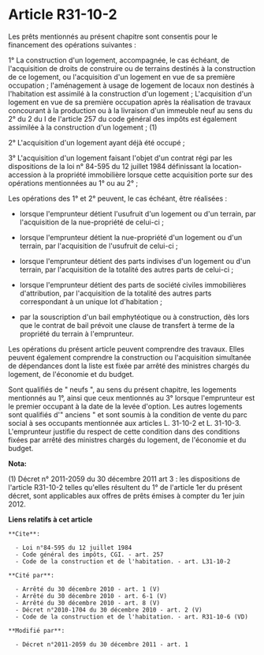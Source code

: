 # Article R31-10-2

Les prêts mentionnés au présent chapitre sont consentis pour le financement des opérations suivantes : 

1° La construction d'un logement, accompagnée, le cas échéant, de l'acquisition de droits de construire ou de terrains
destinés à la construction de ce logement, ou l'acquisition d'un logement en vue de sa première occupation ; l'aménagement à
usage de logement de locaux non destinés à l'habitation est assimilé à la construction d'un logement ; L'acquisition d'un
logement en vue de sa première occupation après la réalisation de travaux concourant à la production ou à la livraison d'un
immeuble neuf au sens du 2° du 2 du I de l'article 257 du code général des impôts est également assimilée à la construction
d'un logement ; (1) 

2° L'acquisition d'un logement ayant déjà été occupé ; 

3° L'acquisition d'un logement faisant l'objet d'un contrat régi par les dispositions de la loi n° 84-595 du 12 juillet 1984
définissant la location-accession à la propriété immobilière lorsque cette acquisition porte sur des opérations mentionnées
au 1° ou au 2° ; 

Les opérations des 1° et 2° peuvent, le cas échéant, être réalisées :

- lorsque l'emprunteur détient l'usufruit d'un logement ou d'un terrain, par l'acquisition de la nue-propriété de celui-ci ;

- lorsque l'emprunteur détient la nue-propriété d'un logement ou d'un terrain, par l'acquisition de l'usufruit de celui-ci ;

- lorsque l'emprunteur détient des parts indivises d'un logement ou d'un terrain, par l'acquisition de la totalité des autres
parts de celui-ci ;

- lorsque l'emprunteur détient des parts de société civiles immobilières d'attribution, par l'acquisition de la totalité des
autres parts correspondant à un unique lot d'habitation ;

- par la souscription d'un bail emphytéotique ou à construction, dès lors que le contrat de bail prévoit une clause de
transfert à terme de la propriété du terrain à l'emprunteur. 

Les opérations du présent article peuvent comprendre des travaux. Elles peuvent également comprendre la construction ou
l'acquisition simultanée de dépendances dont la liste est fixée par arrêté des ministres chargés du logement, de l'économie
et du budget. 

Sont qualifiés de " neufs ", au sens du présent chapitre, les logements mentionnés au 1°, ainsi que ceux mentionnés au 3°
lorsque l'emprunteur est le premier occupant à la date de la levée d'option. Les autres logements sont qualifiés d'" anciens
" et sont soumis à la condition de vente du parc social à ses occupants mentionnée aux articles L. 31-10-2 et L. 31-10-3.
L'emprunteur justifie du respect de cette condition dans des conditions fixées par arrêté des ministres chargés du logement,
de l'économie et du budget.

**Nota:**

(1) Décret n° 2011-2059 du 30 décembre 2011 art 3 : les dispositions de l'article R31-10-2 telles qu'elles résultent du 1° de
l'article 1er du présent décret, sont applicables aux offres de prêts émises à compter du 1er juin 2012.

**Liens relatifs à cet article**

	**Cite**:

	  - Loi n°84-595 du 12 juillet 1984
	  - Code général des impôts, CGI. - art. 257
	  - Code de la construction et de l'habitation. - art. L31-10-2

	**Cité par**:

	  - Arrêté du 30 décembre 2010 - art. 1 (V)
	  - Arrêté du 30 décembre 2010 - art. 6-1 (V)
	  - Arrêté du 30 décembre 2010 - art. 8 (V)
	  - Décret n°2010-1704 du 30 décembre 2010 - art. 2 (V)
	  - Code de la construction et de l'habitation. - art. R31-10-6 (VD)

	**Modifié par**:

	  - Décret n°2011-2059 du 30 décembre 2011 - art. 1
